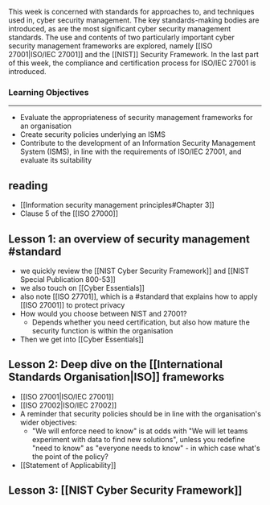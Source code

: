 This week is concerned with standards for approaches to, and techniques used in, cyber security management. The key standards-making bodies are introduced, as are the most significant cyber security management standards. The use and contents of two particularly important cyber security management frameworks are explored, namely [[ISO 27001|ISO/IEC 27001]] and the [[NIST]] Security Framework. In the last part of this week, the compliance and certification process for ISO/IEC 27001 is introduced.

### Learning Objectives

---

-   Evaluate the appropriateness of security management frameworks for an organisation
-   Create security policies underlying an ISMS
-   Contribute to the development of an Information Security Management System (ISMS), in line with the requirements of ISO/IEC 27001, and evaluate its suitability

## reading
- [[Information security management principles#Chapter 3]]
- Clause 5 of the [[ISO 27000]]


## Lesson 1: an overview of security management #standard 
- we quickly review the [[NIST Cyber Security Framework]] and [[NIST Special Publication 800-53]]
- we also touch on [[Cyber Essentials]]
- also note [[ISO 27701]], which is a #standard that explains how to apply [[ISO 27001]] to protect privacy
- How would you choose between NIST and 27001?
	- Depends whether you need certification, but also how mature the security function is within the organisation
- Then we get into [[Cyber Essentials]]

## Lesson 2: Deep dive on the [[International Standards Organisation|ISO]] frameworks
- [[ISO 27001|ISO/IEC 27001]]
- [[ISO 27002|ISO/IEC 27002]]
- A reminder that security policies should be in line with the organisation's wider objectives:
	- "We will enforce need to know" is at odds with "We will let teams experiment with data to find new solutions", unless you redefine "need to know" as "everyone needs to know" - in which case what's the point of the policy?
- [[Statement of Applicability]]

## Lesson 3: [[NIST Cyber Security Framework]]


